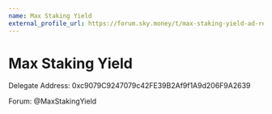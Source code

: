 ```yaml
---
name: Max Staking Yield
external_profile_url: https://forum.sky.money/t/max-staking-yield-ad-recognition-submission/26462
---
```


# Max Staking Yield

Delegate Address: 0xc9079C9247079c42FE39B2Af9f1A9d206F9A2639

Forum: @MaxStakingYield
